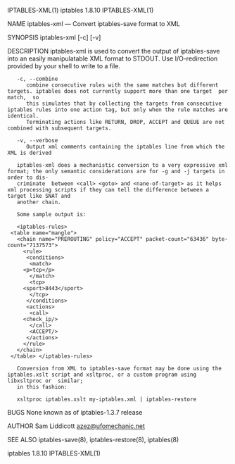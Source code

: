 IPTABLES-XML(1)								iptables 1.8.10							       IPTABLES-XML(1)

NAME
       iptables-xml — Convert iptables-save format to XML

SYNOPSIS
       iptables-xml [-c] [-v]

DESCRIPTION
       iptables-xml  is	 used  to convert the output of iptables-save into an easily manipulatable XML format to STDOUT.  Use I/O-redirection provided by your
       shell to write to a file.

       -c, --combine
	      combine consecutive rules with the same matches but different targets. iptables does not currently support more than one target  per  match,  so
	      this simulates that by collecting the targets from consecutive iptables rules into one action tag, but only when the rule matches are identical.
	      Terminating actions like RETURN, DROP, ACCEPT and QUEUE are not combined with subsequent targets.

       -v, --verbose
	      Output xml comments containing the iptables line from which the XML is derived

       iptables-xml does a mechanistic conversion to a very expressive xml format; the only semantic considerations are for -g and -j targets in order to dis‐
       criminate  between <call> <goto> and <nane-of-target> as it helps xml processing scripts if they can tell the difference between a target like SNAT and
       another chain.

       Some sample output is:

       <iptables-rules>
	 <table name="mangle">
	   <chain name="PREROUTING" policy="ACCEPT" packet-count="63436" byte-count="7137573">
	     <rule>
	      <conditions>
	       <match>
		 <p>tcp</p>
	       </match>
	       <tcp>
		 <sport>8443</sport>
	       </tcp>
	      </conditions>
	      <actions>
	       <call>
		 <check_ip/>
	       </call>
	       <ACCEPT/>
	      </actions>
	     </rule>
	   </chain>
	 </table> </iptables-rules>

       Conversion from XML to iptables-save format may be done using the iptables.xslt script and xsltproc, or a custom program using libxsltproc or  similar;
       in this fashion:

       xsltproc iptables.xslt my-iptables.xml | iptables-restore

BUGS
       None known as of iptables-1.3.7 release

AUTHOR
       Sam Liddicott <azez@ufomechanic.net>

SEE ALSO
       iptables-save(8), iptables-restore(8), iptables(8)

iptables 1.8.10																       IPTABLES-XML(1)
